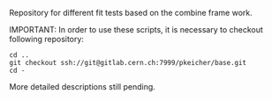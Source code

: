 Repository for different fit tests based on the combine frame work. 

IMPORTANT: In order to use these scripts, it is necessary to checkout following repository:

```
cd ..
git checkout ssh://git@gitlab.cern.ch:7999/pkeicher/base.git
cd -
```

More detailed descriptions still pending.

